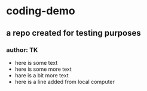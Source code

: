 # coding-demo
## a repo created for testing purposes
### author: TK
- here is some text
- here is some more text
- hare is a bit more text
- here is a line added from local computer
